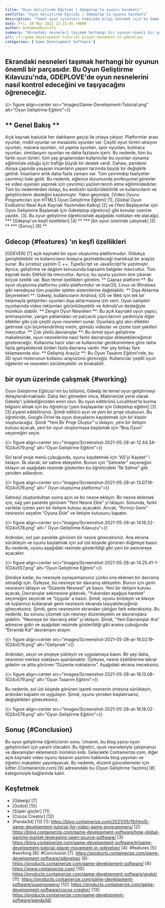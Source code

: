 ```yaml
---
title: "Oyun Geliştirme Eğitimi | Gdepelop'ta oyuncu hareketi" 
seoTitle: "Oyun Geliştirme Eğitimi | Gdepelop'ta oyuncu hareketi" 
description: "Temel oyun işlevleri hakkında bilgi edinmek için bu Game Development eğitimini izleyin. Gdepel, oyunlar inşa etmek ve yayınlamak için ücretsiz bir oyun yaratma yazılımıdır." 
date: Fri, 28 May 2021 13:13:45 +0000
author: muhammadmustafa
summary: "Ekrandaki nesneleri taşımak herhangi bir oyunun önemli bir parçasıdır. Bu Oyun Geliştirme Kılavuzu'nda, GDEPLOVE'de oyun nesnelerini nasıl kontrol edeceğini ve taşıyacağını öğreneceğiz." 
url: /tr/game-development-tutorial-player-movement-in-gdevelop/
categories: ['Game Development Software']
---
```


## Ekrandaki nesneleri taşımak herhangi bir oyunun önemli bir parçasıdır. Bu Oyun Geliştirme Kılavuzu'nda, GDEPLOVE'de oyun nesnelerini nasıl kontrol edeceğini ve taşıyacağını öğreneceğiz.

{{< figure align=center src="images/Game-Development-Tutorial.png" alt="Oyun Geliştirme Eğitimi">}}


## ** Genel Bakış **
Açık kaynak topluluk her dakikanın geçişi ile ortaya çıkıyor. Platformlar arası oyunlar, mobil oyunlar ve masaüstü oyunları var. Çeşitli oyun türleri aksiyon oyunları, macera oyunları, rol yapma oyunları, spor oyunları, bulmaca oyunları, simülasyon oyunları ve daha fazlasını içerir. Bu nedenle, tüm bu farklı oyun türleri, tüm yaş gruplarından kullanıcılar bu oyunları oynama eğiliminde olduğu için trafiğe büyük bir destek verdi.
Dahası, pandemi dünya çapında yaşayan insanların yaşam tarzında büyük bir değişiklik getirdi. İnsanların artık daha fazla zamanı var. Tüm çevrimdışı faaliyetler çevrimiçi hale geldi. Bu nedenle, eğlence durumunda profesyonel görevler ve video oyunları yapmak için çevrimiçi yazılım tercih etme eğilimindedirler. Tüm bu nedenlerden dolayı, bu endüstri sürdürülebilirlik ve kullanıcıların ve geliştiricilerin desteğini kazanmıştır. Yakın geçmişte, [Video Oyunu Programcıları için HTML5 Oyun Geliştirme Eğitimi] [1], [Global Oyun Endüstrisi Nasıl Açık Kaynak Yazılımdan Kalkış] [2] ve [Yeni Başlayanlar için Oyun Gelişimine Başlamak İçin Gdeelplop öğreticisi] gibi konular üzerine yazdık. [3]. Bu oyun geliştirme öğreticisinde aşağıdaki noktaları ele alacağız.
  *** [Gdepop'un keşfi özellikleri] [4] **
  *** [bir oyun üzerinde çalışmak] [5] **
  *** [Sonuç] [6] **

## Gdecop {#features} 'ın keşfi özellikleri
[GDEVER] [7] açık kaynaklı bir oyun oluşturma platformudur. Oldukça genişletilebilir ve kullanıcıların kolayca gezinebileceği mantıksal bir arayüz sunar. Bu ücretsiz yazılım C ++, TypeScript ve JavaScript'te yazılmıştır. Ayrıca, geliştirme ve dağıtım konusunda kapsamlı belgeler mevcuttur. Tüm kaynak kodu GitHub'da mevcuttur. Ayrıca, bu oyunu yazılımı öne çıkaran birçok özellik var. Bazı temel özellikleri görelim.
** Çapraz platform **: Bu oyun oluşturma platformu çoklu platformdur ve macOS, Linux ve Windows gibi neredeyse tüm popüler işletim sistemlerine dağıtılabilir.
** Dışa Aktarma Seçenekleri **: Gdeelp, kullanıcıların Android, iOS ve Web için tek bir tıklamayla geliştirilen oyunları dışa aktarmasına izin verir. Oyun sahipleri oyunlarında video reklamları görüntüleyebilir ve Admob'un desteğiyle mümkün olabilir.
** Zengin Oyun Nesneleri **: Bu açık kaynaklı oyun yapıcı, animasyonlar, yangın patlamaları ve parçacık yayıcılarının yardımıyla diğer efektler gibi çok çeşitli oyun nesneleri sunar. Oyunlara göz alıcı efektler getirmek için biçimlendirilmiş metin, gömülü videolar ve çizme özel şekilleri mevcuttur.
** Çok yönlü davranışlar **: Bu temel oyun geliştirme makalesinde, oyun nesnelerine nasıl farklı davranışlar ekleyebileceğimizi göstereceğiz. Kullanıma hazır olan ve kullanıcılar gereksinimlere göre daha fazla gelişebilecek birden fazla davranış vardır. Her şey birkaç fare tıklamasında olur.
** Gelişmiş Arayüz **: Bu Oyun Tasarım Eğitimi'nde, bu 3D oyun motorunun kullanıcı arayüzünü göreceğiz. Kullanıcılar çeşitli oyun öğelerini ve nesneleri sürükleyebilir ve bırakabilir.

## bir oyun üzerinde çalışmak {#working}
Oyun Geliştirme Eğiticisi'nin bu bölümü, Gdeelp ile temel oyun geliştirmeyi detaylandırmaktadır. Daha ileri gitmeden önce, Makinenize yerel olarak Gdeelp'i yüklediğinizden emin olun.
Bu oyun editörünü LocalHost'ta kurma bilgisini almak için bu öğreticiyi [yeni başlayanlar için Gdepelop eğitimi] [3] [3] ziyaret edebilirsiniz.
Şimdi editörü açın ve yeni bir proje oluşturun. Bu öğreticide, Google Drive'da oyun dosyalarını kaydetmek için bir klasör oluşturacağız. Şimdi “Yeni Bir Proje Oluştur” u tıklayın, yeni bir iletişim kutusu açacak, yeni bir oyun oluşturmaya başlamak için “Boş Oyun” seçeneğini seçin.

{{< figure align=center src="images/Screenshot-2021-05-28-at-12.44.34-1024x579.png" alt="Oyun Geliştirme Eğitimi">}}

Sol taraf proje menü çubuğunda, oyunu kaydetmek için “AS'yi Kaydet” i tıklayın.
İlk olarak, bir sahne ekleyelim. Bunun için “Sahneler” seçeneğini tıklayın ve aşağıdaki resimde gösterilen bu öğreticideki “İlk Sahne” gibi yeniden adlandırın.

{{< figure align=center src="images/Screenshot-2021-05-28-at-13.07.19-1024x576.png" alt=" Oyun oluşturma platformu">}}

Sahneyi oluşturduktan sonra açın ve bir nesne ekleyin. Bir nesne eklemek için, sağ yan panelde görünen “Yeni Nesne Ekle” yi tıklayın. Sonunda, farklı varlıklar içeren yeni bir iletişim kutusu açacaktır. Ancak, “Kırmızı Gemi” nesnesini seçelim “Oyuna Ekle” ve iletişim kutusunu kapatın.

{{< figure align=center src="images/Screenshot-2021-05-28-at-14.16.32-1024x578.png" alt=" Oyun Geliştirme Kılavuzu">}}

Ardından, sol yan panelde görünen bir nesne göreceksiniz. Ana ekrana sürükleyin ve oyunu başlatmak için sol üst köşede görünen düğmeye basın. Bu nedenle, oyunu aşağıdaki resimde gösterildiği gibi yeni bir pencereye açacaktır.

{{< figure align=center src="images/Screenshot-2021-05-28-at-14.25.41-1-1024x557.png" alt="Oyun Geliştirme Eğitimi">}}

Şimdiye kadar, bu nesneyle oynayamazsınız çünkü ona eklenen bir davranış olmadığı için. Öyleyse, bu nesneye bir davranış ekleyelim. Bunun için gemi nesnesini tıklayın ve “Düzenle Nesnesi” ye basın. Yeni bir iletişim kutusu açacak, Davranışlar sekmesine gidecek, “Yukarıdan aşağıya hareket” seçeneğini seçecek ve “Uygula” a basın. Şimdi, oyunu önizleyin ve klavye ok tuşlarınızı kullanarak gemi nesnesini ekranda taşıyabileceğinizi göreceksiniz. Şimdi, gemi nesnesinin ekrandan çıktığını fark edeceksiniz. Bu nedenle, bu sorunu çözmek için nesneyi düzenleyelim ve davranışlara gidelim. "Nesneye bir davranış ekle" yi tıklayın. Şimdi, “Yeni Davranışlar Ara” adresine gidin ve aşağıdaki resimde gösterildiği gibi arama çubuğunda “Ekranda Kal” davranışını arayın.

{{< figure align=center src="images/Screenshot-2021-05-28-at-16.02.19-1024x576.png" alt="Gelişmek">}}

Ardından, seçin ve projeye yükleyin ve uygulamaya basın. Bir şey daha, nesnenin merkez noktasını ayarlamaktır. Öyleyse, nesne özelliklerine tekrar gidelim ve altta görünen “Düzenle noktalarını”. Aşağıdaki ekrana ineceksiniz.

{{< figure align=center src="images/Screenshot-2021-05-28-at-16.13.08-1024x579.png" alt="Oyun Tasarım Eğitimi">}}

Bu nedenle, sol üst köşede görünen işareti nesnenin ortasına sürükleyin, ardından kapatın ve uygulayın. Şimdi, oyunu yeniden başlatırsanız, değişiklikleri göreceksiniz.

{{< figure align=center src="images/Screenshot-2021-05-28-at-16.18.02-1024x578.png" alt="Oyun Geliştirme Eğitimi">}}


## Sonuç {#Conclusion}
Bu oyun geliştirme öğreticisinin sonu. Umarım, bu blog yazısı oyun geliştiricileri için yararlı olacaktır. Bu öğretici, oyun nesneleriyle çalışmanızı ve davranışları eklemenizi mümkün kıldı. Gelecekte Containerize.com, diğer açık kaynaklı video oyunu tasarım yazılımı hakkında blog yayınları ve öğretici makaleler yayınlayacak. Bu nedenle, düzenli güncellemeler için lütfen [Containerize.com] [9] adresindeki bu [Oyun Geliştirme Yazılımı] [8] kategorisiyle bağlantıda kalın.

## Keşfetmek
  * [Gdeelp] [7]
  * [Godot] [10]
  * [Süper güçler] [11]
  * [Cocos Creator] [12]
  * [Panda3d] [13]
[1]: https://blog.containerize.com/2021/05/19/html5-game-development-tutorial-for-video-game-programmers/
[2]: https://blog.containerize.com/game-development-software/how-global-gaming-market-leveraging-open-source-software/
[3]: https://blog.containerize.com/game-development-software/tr/game-development-tutorial-player-movement-in-gdevelop/
[4]: #features
[5]: #working
[6]: #Conclusion
[7]: https://products.containerize.com/game-development-software/gdevelop/
[8]: https://products.containerize.com/game-development-software/
[9]: https://www.containerize.com/
[10]: https://products.containerize.com/game-development-software/godot/
[11]: https://products.containerize.com/game-development-software/superpowers/
[12]: https://products.containerize.com/game-development-software/cocos-creator/
[13]: https://products.containerize.com/game-development-software/panda3d/
